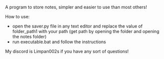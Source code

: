 A program to store notes, simpler and easier to use than most others!

How to use:
- open the saver.py file in any text editor and replace the value of folder_path1 with your path (get path by opening the folder and opening the notes folder)
- run executable.bat and follow the instructions

My discord is Limpan002s if you have any sort of questions!
